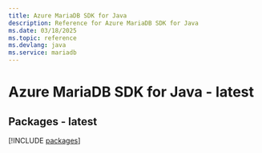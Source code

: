 ```yaml
---
title: Azure MariaDB SDK for Java
description: Reference for Azure MariaDB SDK for Java
ms.date: 03/18/2025
ms.topic: reference
ms.devlang: java
ms.service: mariadb
---
```

# Azure MariaDB SDK for Java - latest
## Packages - latest
[!INCLUDE [packages](mariadb-index.md)]